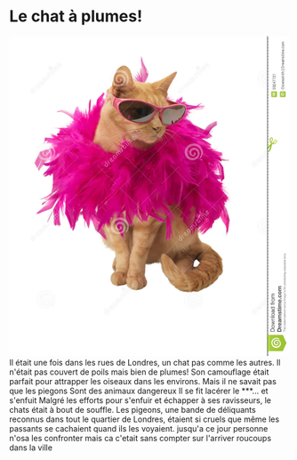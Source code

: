 # Le chat à plumes!

![Chat à plumes!](images/chat.jpg)<br>
Il était une fois dans les rues de Londres, un chat pas comme les autres.
Il n'était pas couvert de poils mais bien de plumes!
Son camouflage était parfait pour attrapper les oiseaux dans les environs.
Mais il ne savait pas que les piegons
Sont des animaux dangereux
Il se fit lacérer le ***... et s'enfuit
Malgré les efforts pour s'enfuir et échapper à ses ravisseurs, le chats était à bout de souffle.
Les pigeons, une bande de déliquants reconnus dans tout le quartier de Londres, étaient si cruels que même les passants se cachaient quand ils les voyaient.
jusqu'a ce jour personne n'osa les confronter mais ca c'etait sans compter sur l'arriver roucoups dans la ville
